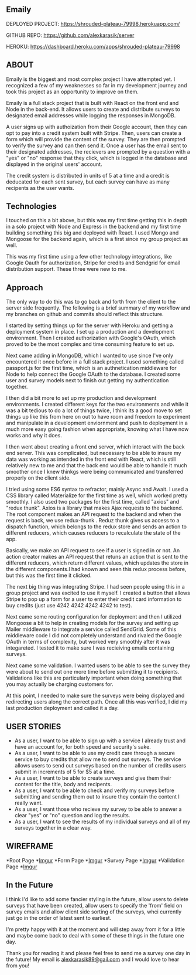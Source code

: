 ## Emaily

DEPLOYED PROJECT: https://shrouded-plateau-79998.herokuapp.com/

GITHUB REPO: https://github.com/alexkarasik/server

HEROKU: https://dashboard.heroku.com/apps/shrouded-plateau-79998

## ABOUT
Emaily is the biggest and most complex project I have attempted yet. I recognized a few of my weaknesses so far in my development journey and took this project as an opportunity to improve on them.

Emaily is a full stack project that is built with React on the front end and Node in the back-end. It allows users to create and distribute surveys to designated email addresses while logging the responses in MongoDB.

A user signs up with authoization from their Google account, then they can opt to pay into a credit system built with Stripe. Then, users can create a form which will provide the content of the survey. They are then prompted to verify the survey and can then send it. Once a user has the email sent to their designated addresses, the recievers are prompted by a question with a "yes" or "no" response that they click, which is logged in the database and displayed in the original users' account.

The credit system is distributed in units of 5 at a time and a credit is deducated for each sent survey, but each survey can have as many recipents as the user wants.

## Technologies
I touched on this a bit above, but this was my first time getting this in depth in a solo project with Node and Express in the backend and my first time building something this big and deployed with React. I used Mongo and Mongoose for the backend again, which is a first since my group project as well.

This was my first time using a few other technology integrations, like Google Oauth for authorization, Stripe for credits and Sendgrid for email distribution support. These three were new to me.

## Approach
The only way to do this was to go back and forth from the client to the server side frequently. The following is a brief summary of my workflow and my branches on github and commits should reflect this structure.

I started by setting things up for the server with Heroku and getting a deployment system in place. I set up a production and a development environment. Then I created authorization with Google's OAuth, which proved to be the most complex and time consuming feature to set up.

Next came adding in MongoDB, which I wanted to use since I've only encountered it once before in a full stack project. I used something called passport.js for the first time, which is an authnetication middleware for Node to help connect the Google OAuth to the database. I created some user and survey models next to finish out getting my authentication together.

I then did a bit more to set up my production and development environments. I created different keys for the two environments and while it was a bit tedious to do a lot of things twice, I think its a good move to set things up like this from here on out to have room and freedom to experiment and manipulate in a development enviornment and push to deployment in a much more easy going fashion when appropriate, knowing what I have now works and why it does.

I then went about creating a front end server, which interact with the back end server. This was complicated, but necessary to be able to insure my data was working as intended in the front end with React, which is still relatively new to me and that the back end would be able to handle it much smoother once I knew thinkgs were being communicated and transferred properly on the client side.

I tried using some ES6 syntax to refractor, mainly Async and Await. I used a CSS library called Materialize for the first time as well, which worked pretty smoothly. I also used two packages for the first time, called "axios" and "redux thunk". Axios is a library that makes Ajax requests to the backend. The root component makes an API request to the backend and when the request is back, we use redux-thunk . Reduz thunk gives us access to a dispatch function, which belongs to the redux store and sends an action to different reducers, which causes reducers to recalculate the state of the app.

Basically, we make an API request to see if a user is signed in or not. An action creator makes an API request that retuns an action that is sent to the different reducers, which return different values, which updates the store in the different components.I had known and seen this redux process before, but this was the first time it clicked.

The next big thing was integrating Stripe. I had seen people using this in a group project and was excited to use it myself. I created a button that allows Stripe to pop up a form for a user to enter their credit card information to buy credits (just use 4242 4242 4242 4242 to test).

Next came some routing configuration for deployment and then I utilized Mongoose a bit to help in creating models for the survey and setting up Mailer middleware to integrate a service called SendGrid. Some of this middleware code I did not completely understand and rivaled the Google OAuth in terms of complexity, but worked very smoothly after it was integareted. I tested it to make sure I was recieiving emails containing surveys.

Next came some validation. I wanted users to be able to see the survey they were about to send out one more time before submitting it to recipients. Validations like this are particularly important when doing something that you may actually be charging customers for.

At this point, I needed to make sure the surveys were being displayed and redirecting users along the correct path. Once all this was verified, I did my last production deployment and called it a day.

## USER STORIES

* As a user, I want to be able to sign up with a service I already trust and have an account for, for both speed and security's sake.
* As a user, I want to be able to use my credit care through a secure service to buy credits that allow me to send out surveys. The service allows users to send out surveys based on the number of credits users submit in increments of 5 for $5 at a time.
* As a user, I want to be able to create surveys and give them their content for the title, body and recipents.
* As a user, I want to be able to check and verify my surveys before submitting and sending them out to insure they contain the content I really want.
* As a user, I want those who recieve my survey to be able to answer a clear "yes" or "no" question and log the results.
* As a user, I want to see the results of my individual surveys and all of my surveys together in a clear way.

## WIREFRAME
*Root Page
  *[Imgur](https://i.imgur.com/CbMhz1u.jpg)
*Form Page
  *[Imgur](https://i.imgur.com/cnqwoYz.jpg)
*Survey Page
  *[Imgur](https://i.imgur.com/cnqwoYz.jpg)
*Validation Page
  *[Imgur](https://i.imgur.com/C2NEJ0q.jpg)

## In the Future
I think I'd like to add some fancier styling in the future, allow users to delete surveys that have been created, allow users to specify the 'from' field on survey emails and allow client side sorting of the surveys, whci currently just go in the order of latest sent to earliest.

I'm pretty happy with it at the moment and will step away from it for a little and maybe come back to deal with some of these things in the future one day.

Thank you for reading it and please feel free to send me a survey one day in the future! My email is alexkarasik89@gail.com and I would love to hear from you!
